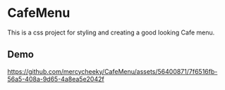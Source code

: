 # CafeMenu
This is a css project for styling and creating a good looking Cafe menu.
## Demo

https://github.com/mercycheeky/CafeMenu/assets/56400871/7f6516fb-56a5-408a-9d65-4a8ea5e2042f


